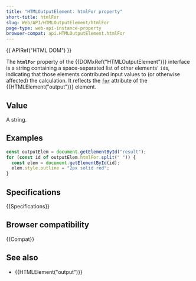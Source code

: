 ```yaml
---
title: "HTMLOutputElement: htmlFor property"
short-title: htmlFor
slug: Web/API/HTMLOutputElement/htmlFor
page-type: web-api-instance-property
browser-compat: api.HTMLOutputElement.htmlFor
---
```


{{ APIRef("HTML DOM") }}

The **`htmlFor`** property of the {{DOMxRef("HTMLOutputElement")}} interface is a string containing a space-separated list of other elements' `id`s, indicating that those elements contributed input values to (or otherwise affected) the calculation. It reflects the [`for`](/en-US/docs/Web/HTML/Reference/Element/output#for) attribute of the {{HTMLElement("output")}} element.

## Value

A string.

## Examples

```js
const outputElem = document.getElementById("result");
for (const id of outputElem.htmlFor.split(" ")) {
  const elem = document.getElementById(id);
  elem.style.outline = "2px solid red";
}
```

## Specifications

{{Specifications}}

## Browser compatibility

{{Compat}}

## See also

- {{HTMLElement("output")}}
